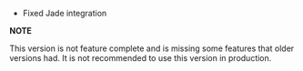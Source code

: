 - Fixed Jade integration

**NOTE**

This version is not feature complete and is missing some features that older versions had.
It is not recommended to use this version in production.
